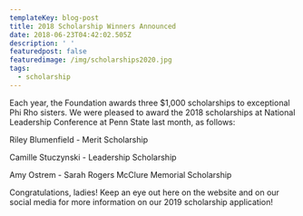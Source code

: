 ```yaml
---
templateKey: blog-post
title: 2018 Scholarship Winners Announced
date: 2018-06-23T04:42:02.505Z
description: ' '
featuredpost: false
featuredimage: /img/scholarships2020.jpg
tags:
  - scholarship
---
```

Each year, the Foundation awards three $1,000 scholarships to exceptional Phi Rho sisters. We were pleased to award the 2018 scholarships at National Leadership Conference at Penn State last month, as follows:

Riley Blumenfield - Merit Scholarship

Camille Stuczynski - Leadership Scholarship

Amy Ostrem - Sarah Rogers McClure Memorial Scholarship

Congratulations, ladies! Keep an eye out here on the website and on our social media for more information on our 2019 scholarship application!
